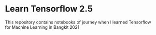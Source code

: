 # Learn Tensorflow 2.5

This repository contains notebooks of journey when I learned Tensorflow for Machine Learning in Bangkit 2021
